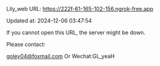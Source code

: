 Lily_web URL: https://222f-61-165-102-156.ngrok-free.app

Updated at: 2024-12-06 03:47:54

If you cannot open this URL, the server might be down.

Please contact: 

goley04@foxmail.com Or Wechat:GL_yeaH